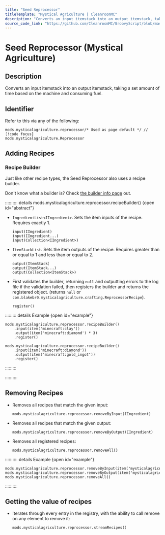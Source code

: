 ```yaml
---
title: "Seed Reprocessor"
titleTemplate: "Mystical Agriculture | CleanroomMC"
description: "Converts an input itemstack into an output itemstack, taking a set amount of time based on the machine and consuming fuel."
source_code_link: "https://github.com/CleanroomMC/GroovyScript/blob/master/src/main/java/com/cleanroommc/groovyscript/compat/mods/mysticalagriculture/Reprocessor.java"
---
```


# Seed Reprocessor (Mystical Agriculture)

## Description

Converts an input itemstack into an output itemstack, taking a set amount of time based on the machine and consuming fuel.

## Identifier

Refer to this via any of the following:

```groovy:no-line-numbers {1}
mods.mysticalagriculture.reprocessor/* Used as page default */ // [!code focus]
mods.mysticalagriculture.Reprocessor
```


## Adding Recipes

### Recipe Builder

Just like other recipe types, the Seed Reprocessor also uses a recipe builder.

Don't know what a builder is? Check [the builder info page](../../getting_started/builder.md) out.

:::::::::: details mods.mysticalagriculture.reprocessor.recipeBuilder() {open id="abstract"}
- `IngredientList<IIngredient>`. Sets the item inputs of the recipe. Requires exactly 1.

    ```groovy:no-line-numbers
    input(IIngredient)
    input(IIngredient...)
    input(Collection<IIngredient>)
    ```

- `ItemStackList`. Sets the item outputs of the recipe. Requires greater than or equal to 1 and less than or equal to 2.

    ```groovy:no-line-numbers
    output(ItemStack)
    output(ItemStack...)
    output(Collection<ItemStack>)
    ```

- First validates the builder, returning `null` and outputting errors to the log file if the validation failed, then registers the builder and returns the registered object. (returns `null` or `com.blakebr0.mysticalagriculture.crafting.ReprocessorRecipe`).

    ```groovy:no-line-numbers
    register()
    ```

::::::::: details Example {open id="example"}
```groovy:no-line-numbers
mods.mysticalagriculture.reprocessor.recipeBuilder()
    .input(item('minecraft:clay'))
    .output(item('minecraft:diamond') * 3)
    .register()

mods.mysticalagriculture.reprocessor.recipeBuilder()
    .input(item('minecraft:diamond'))
    .output(item('minecraft:gold_ingot'))
    .register()
```

:::::::::

::::::::::

## Removing Recipes

- Removes all recipes that match the given input:

    ```groovy:no-line-numbers
    mods.mysticalagriculture.reprocessor.removeByInput(IIngredient)
    ```

- Removes all recipes that match the given output:

    ```groovy:no-line-numbers
    mods.mysticalagriculture.reprocessor.removeByOutput(IIngredient)
    ```

- Removes all registered recipes:

    ```groovy:no-line-numbers
    mods.mysticalagriculture.reprocessor.removeAll()
    ```

:::::::::: details Example {open id="example"}
```groovy:no-line-numbers
mods.mysticalagriculture.reprocessor.removeByInput(item('mysticalagriculture:stone_seeds'))
mods.mysticalagriculture.reprocessor.removeByOutput(item('mysticalagriculture:dirt_essence'))
mods.mysticalagriculture.reprocessor.removeAll()
```

::::::::::

## Getting the value of recipes

- Iterates through every entry in the registry, with the ability to call remove on any element to remove it:

    ```groovy:no-line-numbers
    mods.mysticalagriculture.reprocessor.streamRecipes()
    ```
